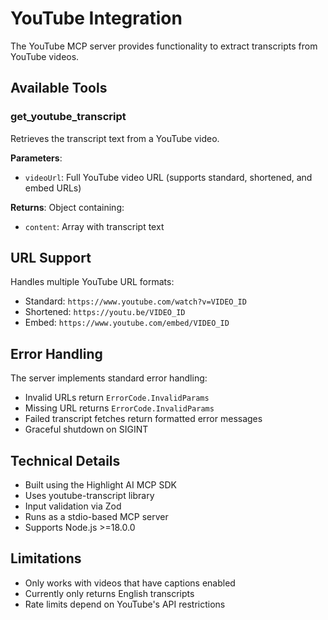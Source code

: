 # YouTube Integration

The YouTube MCP server provides functionality to extract transcripts from YouTube videos.

## Available Tools

### get_youtube_transcript
Retrieves the transcript text from a YouTube video.

**Parameters**:
- `videoUrl`: Full YouTube video URL (supports standard, shortened, and embed URLs)

**Returns**: Object containing:
- `content`: Array with transcript text

## URL Support

Handles multiple YouTube URL formats:
- Standard: `https://www.youtube.com/watch?v=VIDEO_ID`
- Shortened: `https://youtu.be/VIDEO_ID`
- Embed: `https://www.youtube.com/embed/VIDEO_ID`

## Error Handling

The server implements standard error handling:
- Invalid URLs return `ErrorCode.InvalidParams`
- Missing URL returns `ErrorCode.InvalidParams`
- Failed transcript fetches return formatted error messages
- Graceful shutdown on SIGINT

## Technical Details

- Built using the Highlight AI MCP SDK
- Uses youtube-transcript library
- Input validation via Zod
- Runs as a stdio-based MCP server
- Supports Node.js >=18.0.0

## Limitations

- Only works with videos that have captions enabled
- Currently only returns English transcripts
- Rate limits depend on YouTube's API restrictions
